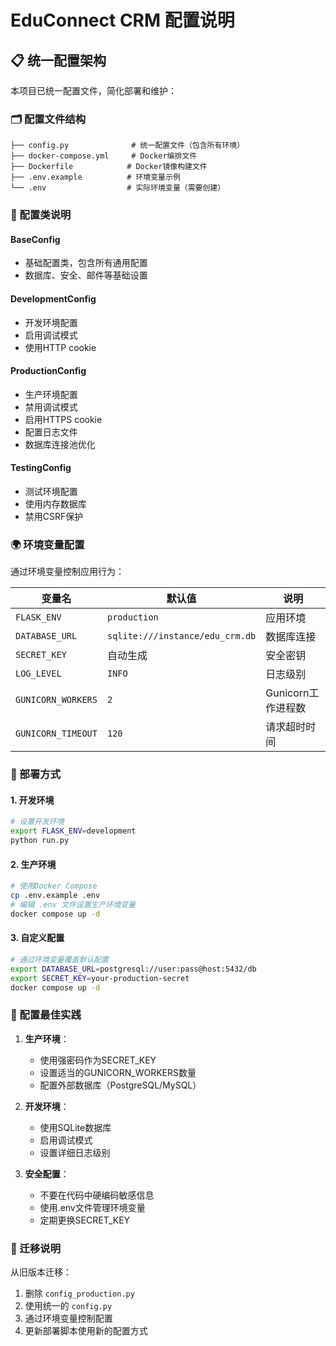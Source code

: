 # EduConnect CRM 配置说明

## 📋 统一配置架构

本项目已统一配置文件，简化部署和维护：

### 🗂️ 配置文件结构

```
├── config.py              # 统一配置文件（包含所有环境）
├── docker-compose.yml     # Docker编排文件
├── Dockerfile            # Docker镜像构建文件
├── .env.example          # 环境变量示例
└── .env                  # 实际环境变量（需要创建）
```

### 🔧 配置类说明

#### BaseConfig
- 基础配置类，包含所有通用配置
- 数据库、安全、邮件等基础设置

#### DevelopmentConfig
- 开发环境配置
- 启用调试模式
- 使用HTTP cookie

#### ProductionConfig  
- 生产环境配置
- 禁用调试模式
- 启用HTTPS cookie
- 配置日志文件
- 数据库连接池优化

#### TestingConfig
- 测试环境配置
- 使用内存数据库
- 禁用CSRF保护

### 🌍 环境变量配置

通过环境变量控制应用行为：

| 变量名 | 默认值 | 说明 |
|--------|--------|------|
| `FLASK_ENV` | `production` | 应用环境 |
| `DATABASE_URL` | `sqlite:///instance/edu_crm.db` | 数据库连接 |
| `SECRET_KEY` | 自动生成 | 安全密钥 |
| `LOG_LEVEL` | `INFO` | 日志级别 |
| `GUNICORN_WORKERS` | `2` | Gunicorn工作进程数 |
| `GUNICORN_TIMEOUT` | `120` | 请求超时时间 |

### 🚀 部署方式

#### 1. 开发环境
```bash
# 设置开发环境
export FLASK_ENV=development
python run.py
```

#### 2. 生产环境
```bash
# 使用Docker Compose
cp .env.example .env
# 编辑 .env 文件设置生产环境变量
docker compose up -d
```

#### 3. 自定义配置
```bash
# 通过环境变量覆盖默认配置
export DATABASE_URL=postgresql://user:pass@host:5432/db
export SECRET_KEY=your-production-secret
docker compose up -d
```

### 📝 配置最佳实践

1. **生产环境**：
   - 使用强密码作为SECRET_KEY
   - 设置适当的GUNICORN_WORKERS数量
   - 配置外部数据库（PostgreSQL/MySQL）

2. **开发环境**：
   - 使用SQLite数据库
   - 启用调试模式
   - 设置详细日志级别

3. **安全配置**：
   - 不要在代码中硬编码敏感信息
   - 使用.env文件管理环境变量
   - 定期更换SECRET_KEY

### 🔄 迁移说明

从旧版本迁移：
1. 删除 `config_production.py`
2. 使用统一的 `config.py`
3. 通过环境变量控制配置
4. 更新部署脚本使用新的配置方式
